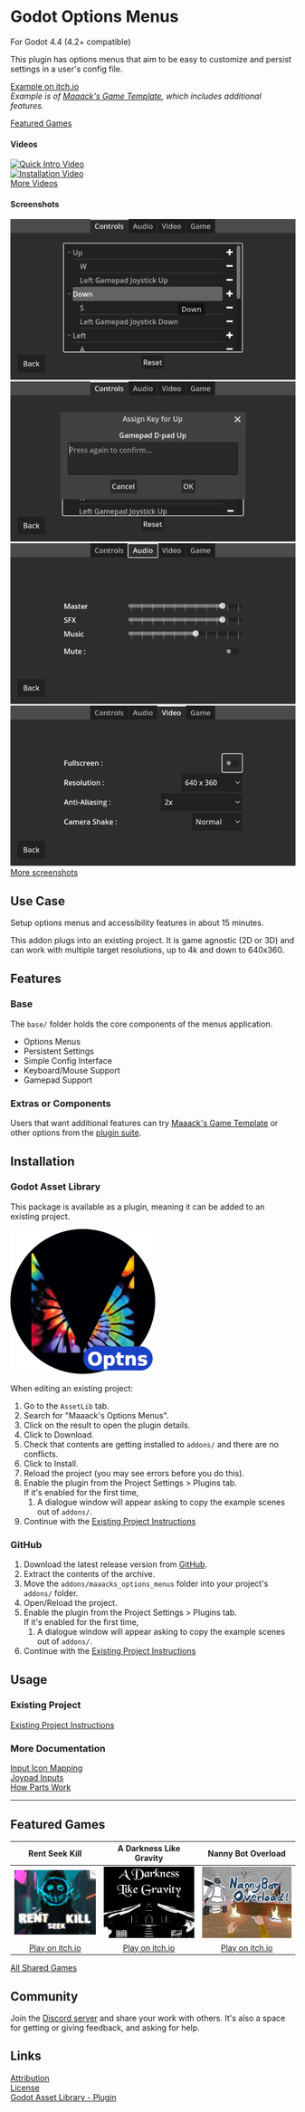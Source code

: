 # Godot Options Menus
For Godot 4.4 (4.2+ compatible)

This plugin has options menus that aim to be easy to customize and persist settings in a user's config file.

[Example on itch.io](https://maaack.itch.io/godot-game-template)  
_Example is of [Maaack's Game Template](https://github.com/Maaack/Godot-Game-Template), which includes additional features._

[Featured Games](#featured-games)  

#### Videos

[![Quick Intro Video](https://img.youtube.com/vi/U9CB3vKINVw/hqdefault.jpg)](https://youtu.be/U9CB3vKINVw)  
[![Installation Video](https://img.youtube.com/vi/-QWJnZ8bVdk/hqdefault.jpg)](https://youtu.be/-QWJnZ8bVdk)  
[More Videos](/addons/maaacks_options_menus/docs/Videos.md)

#### Screenshots

![Key Rebinding](/addons/maaacks_options_menus/media/screenshot-3-2.png)  
![Key Rebinding Confirmation](/addons/maaacks_options_menus/media/screenshot-4-2.png) 
![Audio Controls](/addons/maaacks_options_menus/media/screenshot-3-4.png)  
![Video Controls](/addons/maaacks_options_menus/media/screenshot-4-3.png)  
[More screenshots](/addons/maaacks_options_menus/docs/screenshots.md)

## Use Case
Setup options menus and accessibility features in about 15 minutes.

This addon plugs into an existing project. It is game agnostic (2D or 3D) and can work with multiple target resolutions, up to 4k and down to 640x360.

## Features

### Base

The `base/` folder holds the core components of the menus application.

-   Options Menus
-   Persistent Settings
-   Simple Config Interface
-   Keyboard/Mouse Support
-   Gamepad Support

### Extras or Components

Users that want additional features can try [Maaack's Game Template](https://github.com/Maaack/Godot-Game-Template) or other options from the [plugin suite](/addons/maaacks_options_menus/docs/PluginSuite.md).  


## Installation

### Godot Asset Library
This package is available as a plugin, meaning it can be added to an existing project. 

![Package Icon](/addons/maaacks_options_menus/media/options-icon-black-transparent-256x256.png)  

When editing an existing project:

1.  Go to the `AssetLib` tab.
2.  Search for "Maaack's Options Menus".
3.  Click on the result to open the plugin details.
4.  Click to Download.
5.  Check that contents are getting installed to `addons/` and there are no conflicts.
6.  Click to Install.
7.  Reload the project (you may see errors before you do this).
8.  Enable the plugin from the Project Settings > Plugins tab.  
    If it's enabled for the first time,
    1.  A dialogue window will appear asking to copy the example scenes out of `addons/`.
9.  Continue with the [Existing Project Instructions](/addons/maaacks_options_menus/docs/ExistingProject.md)  


### GitHub


1.  Download the latest release version from [GitHub](https://github.com/Maaack/Godot-Options-Menus/releases/latest).  
2.  Extract the contents of the archive.
3.  Move the `addons/maaacks_options_menus` folder into your project's `addons/` folder.  
4.  Open/Reload the project.  
5.  Enable the plugin from the Project Settings > Plugins tab.  
    If it's enabled for the first time,
    1.  A dialogue window will appear asking to copy the example scenes out of `addons/`.
6.  Continue with the [Existing Project Instructions](/addons/maaacks_options_menus/docs/ExistingProject.md) 


## Usage

### Existing Project

[Existing Project Instructions](/addons/maaacks_options_menus/docs/ExistingProject.md)  
   
### More Documentation

[Input Icon Mapping](/addons/maaacks_options_menus/docs/InputIconMapping.md)  
[Joypad Inputs](/addons/maaacks_options_menus/docs/JoypadInputs.md)  
[How Parts Work](/addons/maaacks_options_menus/docs/HowPartsWork.md)  

---

## Featured Games

| Rent Seek Kill  | A Darkness Like Gravity  | Nanny Bot Overload |
| :-------: | :----------: | :----------: |
![Rent-Seek-Kill](/addons/maaacks_options_menus/media/screenshot-game-rent-seek-kill.png)  |  ![A Darkness Like Gravity](/addons/maaacks_options_menus/media/screenshot-game-a-darkness-like-gravity.png)  |  ![NannyBot Overload](/addons/maaacks_options_menus/media/screenshot-game-nannybot-overload.png)  
[Play on itch.io](https://xandruher.itch.io/rent-seek-kill)  |  [Play on itch.io](https://maaack.itch.io/a-darkness-like-gravity)  |  [Play on itch.io](https://justaguyjustaguy.itch.io/nannybot-overload)

[All Shared Games](/addons/maaacks_options_menus/docs/GamesMade.md)  


## Community

Join the [Discord server](https://discord.gg/AyZrJh5AMp ) and share your work with others. It's also a space for getting or giving feedback, and asking for help. 
 

## Links
[Attribution](/addons/maaacks_options_menus/ATTRIBUTION.md)  
[License](/addons/maaacks_options_menus/LICENSE.txt)  
[Godot Asset Library - Plugin](https://godotengine.org/asset-library/asset/3058) 
